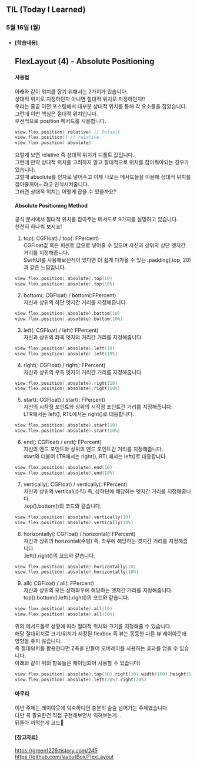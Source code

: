 ## TIL (Today I Learned)

### 5월 16일 (월)   

- #### [학습내용]    
  ## FlexLayout (4) - Absolute Positioning    
  
  #### 사용법   
  아래와 같이 위치를 잡기 위해서는 2가지가 있습니다.   
  상대적 위치로 지정하던지 아니면 절대적 위치로 지정하던지!!     
  우리는 줄곧 이전 포스팅에서 대부분 상대적 위치를 통해 각 요소들을 잡았습니다.    
  그런데 이번 핵심은 절대적 위치입니다.   
  우선적으로 position 메서드를 사용합니다.    
  ```swift
  view.flex.position(.relative) // Default
  view.flex.position() // relative
  view.flex.position(.absolute)
  ```
  요렇게 보면 relative 즉 상대적 위치가 디폴트 값입니다.    
  그런데 만약 상대적 위치를 고려하지 않고 절대적으로 위치를 잡아줘야되는 경우가 있습니다.   
  그럴때 absolute를 인자로 넣어주고 이제 나오는 메서드들을 이용해 상대적 위치를 잡아줄꺼야~ 라고 인식시켜줍니다.   
  그러면 상대적 위치는 어떻게 잡을 수 있을까요?  

  #### Absolute Positioning Method   

  공식 문서에서 절대적 위치를 잡아주는 메서드로 9가지를 설명하고 있습니다.    
  천천히 하나씩 보시죠!   

  1. top(: CGFloat) / top(: FPercent)    
  CGFloat값 혹은 퍼센트 값으로 넣어줄 수 있으며 자신과 상위의 상단 엣지간 거리를 지정해줍니다.    
  SwiftUI를 사용해보신적이 있다면 더 쉽게 다가올 수 있는 .padding(.top, 20)과 같은 느낌입니다.    
  ```swift
  view.flex.position(.absolute).top(10)
  view.flex.position(.absolute).top(10%)
  ```

  2. bottom(: CGFloat) / bottom(:FPercent)  
  자신과 상위의 하단 엣지간 거리를 지정해줍니다.    
  ```swift
  view.flex.position(.absolute).bottom(10)
  view.flex.position(.absolute).bottom(10%)
  ```
  3. left(: CGFloat) / left(: FPercent)    
  자신과 상위의 좌측 엣지의 거리간 거리를 지정해줍니다.    
  ```swift
  view.flex.position(.absolute).left(10)
  view.flex.position(.absolute).left(10%)
  ```

  4. right(: CGFloat) / right(: FPercent)    
  자신과 상위의 우측 엣지의 거리간 거리를 지정해줍니다.    
  ```swift
  view.flex.position(.absolute).right(10)
  view.flex.position(.absolute).right(10%)
  ```

  5. start(: CGFloat) / start(: FPercent)    
  자신의 시작점 포인트와 상위의 시작점 포인트간 거리를 지정해줍니다.   
  LTR에서는 left(), RTL에서는 right()로 대응합니다.     
  ```swift
  view.flex.position(.absolute).start(10)
  view.flex.position(.absolute).start(10%)
  ```

  6. end(: CGFloat) / end(: FPercent)    
  자신의 엔드 포인트와 상위의 엔드 포인트간 거리를 지정해줍니다.    
  start와 더불어 LTR에서는 right(), RTL에서는 left()로 대응합니다.   
  ```swift
  view.flex.position(.absolute).end(10)
  view.flex.position(.absolute).end(10%)
  ```

  7. vertically(: CGFloat) / vertically(: FPercent)   
  자신과 상위의 vertical(수직) 즉, 상하단에 해당하는 엣지간 거리를 지정해줍니다.    
  .top().bottom()의 코드와 같습니다.   
  ```swift
  view.flex.position(.absolute).vertically(10)
  view.flex.position(.absolute).vertically(10%)
  ```

  8. horizontally(: CGFloat) / horizontal(: FPercent)   
  자신과 상위의 horizontal(수평) 즉, 좌우에 해당하는 엣지간 거리를 지정해줍니다.    
  .left().right()의 코드와 같습니다.    
  ```swift
  view.flex.position(.absolute).horizontally(10)
  view.flex.position(.absolute).horizontally(10%)
  ```

  9. all(: CGFloat) / all(: FPercent)   
  자신과 상위의 모든 상하좌우에 해당하는 엣지간 거리를 지정해줍니다.   
  top().bottom().left().right()의 코드와 같습니다.     
  ```swift
  view.flex.position(.absolute).all(10)
  view.flex.position(.absolute).all(10%)
  ```

  위의 메서드들로 상황에 따라 절대적 위치와 크기를 지정해줄 수 있습니다.   
  해당 절대위치로 크기/위치가 지정된 flexbox 즉 뷰는 동등한 다른 뷰 레이아웃에 영향을 주지 않습니다.    
  즉 절대위치를 활용한다면 Z축을 만들어 오버레이를 사용하는 효과를 얻을 수 있습니다.    
  아래와 같이 위의 항목들은 체이닝되어 사용할 수 있습니다!     
  ```swift
  view.flex.position(.absolute).top(10).right(10).width(100).height(50)
  view.flex.position(.absolute).left(20%).right(20%)
  ```

  #### 마무리   

  이번 주제는 레이아웃에 익숙하다면 충분히 술술 넘어가는 주제였습니다.   
  다만 꼭 필요한건 직접 구현해보면서 익혀보는게...   
  뒤돌아 까먹는게 코드🥲   

  #### [참고자료]    
  https://green1229.tistory.com/245   
  https://github.com/layoutBox/FlexLayout   
